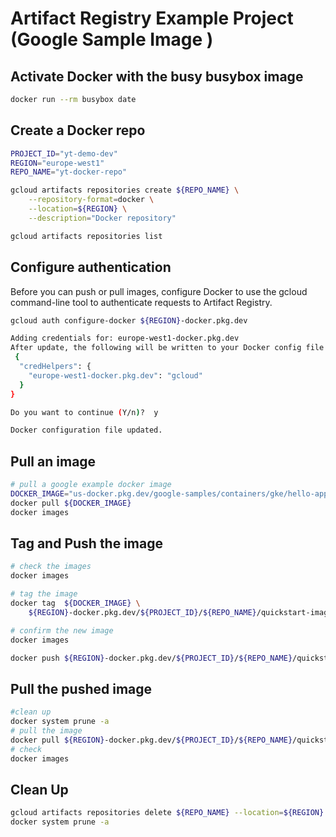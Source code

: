 # Artifact Registry Example Project (Google Sample Image )

## Activate Docker with the busy busybox image
```bash
docker run --rm busybox date
```

## Create a Docker repo
```bash
PROJECT_ID="yt-demo-dev"
REGION="europe-west1"
REPO_NAME="yt-docker-repo"

gcloud artifacts repositories create ${REPO_NAME} \
    --repository-format=docker \
    --location=${REGION} \
    --description="Docker repository"

gcloud artifacts repositories list
```

## Configure authentication
Before you can push or pull images, configure Docker to use the gcloud command-line tool to authenticate requests to Artifact Registry.

```bash
gcloud auth configure-docker ${REGION}-docker.pkg.dev

Adding credentials for: europe-west1-docker.pkg.dev
After update, the following will be written to your Docker config file located at [/Users/yuyatinnefeld/.docker/config.json]:
 {
  "credHelpers": {
    "europe-west1-docker.pkg.dev": "gcloud"
  }
}

Do you want to continue (Y/n)?  y

Docker configuration file updated.
```

## Pull an image
```bash
# pull a google example docker image
DOCKER_IMAGE="us-docker.pkg.dev/google-samples/containers/gke/hello-app:1.0"
docker pull ${DOCKER_IMAGE}
docker images
```

## Tag and Push the image
```bash
# check the images
docker images

# tag the image
docker tag  ${DOCKER_IMAGE} \
    ${REGION}-docker.pkg.dev/${PROJECT_ID}/${REPO_NAME}/quickstart-image:tag1

# confirm the new image
docker images

docker push ${REGION}-docker.pkg.dev/${PROJECT_ID}/${REPO_NAME}/quickstart-image:tag1

```

## Pull the pushed image
```bash
#clean up
docker system prune -a
# pull the image
docker pull ${REGION}-docker.pkg.dev/${PROJECT_ID}/${REPO_NAME}/quickstart-image:tag1
# check
docker images
```

## Clean Up
```bash
gcloud artifacts repositories delete ${REPO_NAME} --location=${REGION}
docker system prune -a
```